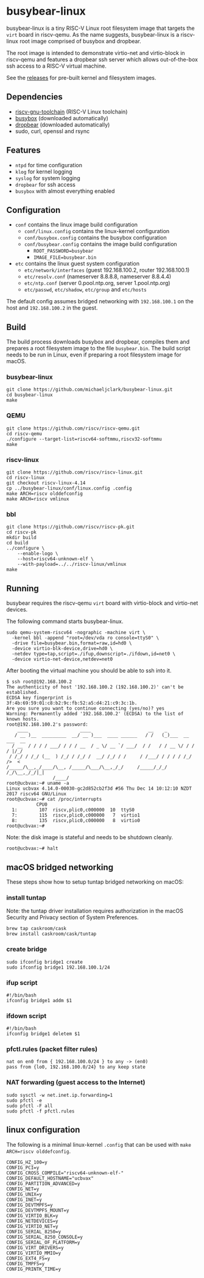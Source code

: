 # busybear-linux

busybear-linux is a tiny RISC-V Linux root filesystem image that targets
the `virt` board in riscv-qemu. As the name suggests, busybear-linux is
a riscv-linux root image comprised of busybox and dropbear.

The root image is intended to demonstrate virtio-net and virtio-block in
riscv-qemu and features a dropbear ssh server which allows out-of-the-box
ssh access to a RISC-V virtual machine.

See the [releases](https://github.com/michaeljclark/busybear-linux/releases)
for pre-built kernel and filesystem images.

## Dependencies

- [riscv-gnu-toolchain](https://github.com/riscv/riscv-gnu-toolchain) (RISC-V Linux toolchain)
- [busybox](https://busybox.net/) (downloaded automatically)
- [dropbear](https://matt.ucc.asn.au/dropbear/dropbear.html) (downloaded automatically)
- sudo, curl, openssl and rsync

## Features

- `ntpd` for time configuration
- `klog` for kernel logging
- `syslog` for system logging
- `dropbear` for ssh access
- `busybox` with almost everything enabled

## Configuration

- `conf` contains the linux image build configuration
  - `conf/linux.config` contains the linux-kernel configuration
  - `conf/busybox.config` contains the busybox configuration
  - `conf/busybear.config` contains the image build configuration
    - `ROOT_PASSWORD=busybear`
    - `IMAGE_FILE=busybear.bin`
- `etc` contains the linux guest system configuration
  - `etc/network/interfaces` (guest 192.168.100.2, router 192.168.100.1)
  - `etc/resolv.conf` (nameserver 8.8.8.8, nameserver 8.8.4.4)
  - `etc/ntp.conf` (server 0.pool.ntp.org, server 1.pool.ntp.org)
  - `etc/passwd`, `etc/shadow`, `etc/group` and `etc/hosts`

The default config assumes bridged networking with `192.168.100.1`
on the host and `192.168.100.2` in the guest.

## Build

The build process downloads busybox and dropbear, compiles them and prepares
a root filesystem image to the file `busybear.bin`. The build script needs
to be run in Linux, even if preparing a root filesystem image for macOS.

### busybear-linux

```
git clone https://github.com/michaeljclark/busybear-linux.git
cd busybear-linux
make
```

### QEMU

```
git clone https://github.com/riscv/riscv-qemu.git
cd riscv-qemu
./configure --target-list=riscv64-softmmu,riscv32-softmmu
make
```

### riscv-linux

```
git clone https://github.com/riscv/riscv-linux.git
cd riscv-linux
git checkout riscv-linux-4.14
cp ../busybear-linux/conf/linux.config .config
make ARCH=riscv olddefconfig
make ARCH=riscv vmlinux
```

### bbl

```
git clone https://github.com/riscv/riscv-pk.git
cd riscv-pk
mkdir build
cd build
../configure \
    --enable-logo \
    --host=riscv64-unknown-elf \
    --with-payload=../../riscv-linux/vmlinux
make
```

## Running

busybear requires the riscv-qemu `virt` board with virtio-block
and virtio-net devices.

The following command starts busybear-linux.

```
sudo qemu-system-riscv64 -nographic -machine virt \
  -kernel bbl -append "root=/dev/vda ro console=ttyS0" \
  -drive file=busybear.bin,format=raw,id=hd0 \
  -device virtio-blk-device,drive=hd0 \
  -netdev type=tap,script=./ifup,downscript=./ifdown,id=net0 \
  -device virtio-net-device,netdev=net0
```

After booting the virtual machine you should be able to ssh into it.

```
$ ssh root@192.168.100.2
The authenticity of host '192.168.100.2 (192.168.100.2)' can't be established.
ECDSA key fingerprint is 3f:4b:69:59:01:c8:b2:9c:fb:52:a5:d4:21:c9:3c:1b.
Are you sure you want to continue connecting (yes/no)? yes
Warning: Permanently added '192.168.100.2' (ECDSA) to the list of known hosts.
root@192.168.100.2's password: 
    ____                   ____                     __    _                 
   / __ )__  _________  __/ __ )___  ____ ______   / /   (_)___  __  ___  __
  / __  / / / / ___/ / / / __  / _ \/ __ `/ ___/  / /   / / __ \/ / / / |/_/
 / /_/ / /_/ (__  ) /_/ / /_/ /  __/ /_/ / /     / /___/ / / / / /_/ />  <  
/_____/\__,_/____/\__, /_____/\___/\__,_/_/     /_____/_/_/ /_/\__,_/_/|_|  
                 /____/                                                     
root@ucbvax:~# uname -a
Linux ucbvax 4.14.0-00030-gc2d852cb2f3d #56 Thu Dec 14 10:12:10 NZDT 2017 riscv64 GNU/Linux
root@ucbvax:~# cat /proc/interrupts 
           CPU0       
  1:        107  riscv,plic0,c000000  10  ttyS0
  7:        115  riscv,plic0,c000000   7  virtio1
  8:        135  riscv,plic0,c000000   8  virtio0
root@ucbvax:~# 
```

Note: the disk image is stateful and needs to be shutdown cleanly.

```
root@ucbvax:~# halt
```

## macOS bridged networking

These steps show how to setup tuntap bridged networking on macOS:

### install tuntap

Note: the tuntap driver installation requires authorization in the
macOS Security and Privacy section of System Preferences.

```
brew tap caskroom/cask
brew install caskroom/cask/tuntap
```

### create bridge

```
sudo ifconfig bridge1 create
sudo ifconfig bridge1 192.168.100.1/24
```

### ifup script

```
#!/bin/bash
ifconfig bridge1 addm $1
```

### ifdown script

```
#!/bin/bash
ifconfig bridge1 deletem $1
```

### pfctl.rules (packet filter rules)

```
nat on en0 from { 192.168.100.0/24 } to any -> (en0)
pass from {lo0, 192.168.100.0/24} to any keep state
```

### NAT forwarding (guest access to the Internet)

```
sudo sysctl -w net.inet.ip.forwarding=1
sudo pfctl -e
sudo pfctl -F all
sudo pfctl -f pfctl.rules 
```

## linux configuration

The following is a minimal linux-kernel `.config` that can be used with
`make ARCH=riscv olddefconfig`.

```
CONFIG_HZ_100=y
CONFIG_PCI=y
CONFIG_CROSS_COMPILE="riscv64-unknown-elf-"
CONFIG_DEFAULT_HOSTNAME="ucbvax"
CONFIG_PARTITION_ADVANCED=y
CONFIG_NET=y
CONFIG_UNIX=y
CONFIG_INET=y
CONFIG_DEVTMPFS=y
CONFIG_DEVTMPFS_MOUNT=y
CONFIG_VIRTIO_BLK=y
CONFIG_NETDEVICES=y
CONFIG_VIRTIO_NET=y
CONFIG_SERIAL_8250=y
CONFIG_SERIAL_8250_CONSOLE=y
CONFIG_SERIAL_OF_PLATFORM=y
CONFIG_VIRT_DRIVERS=y
CONFIG_VIRTIO_MMIO=y
CONFIG_EXT4_FS=y
CONFIG_TMPFS=y
CONFIG_PRINTK_TIME=y
```
